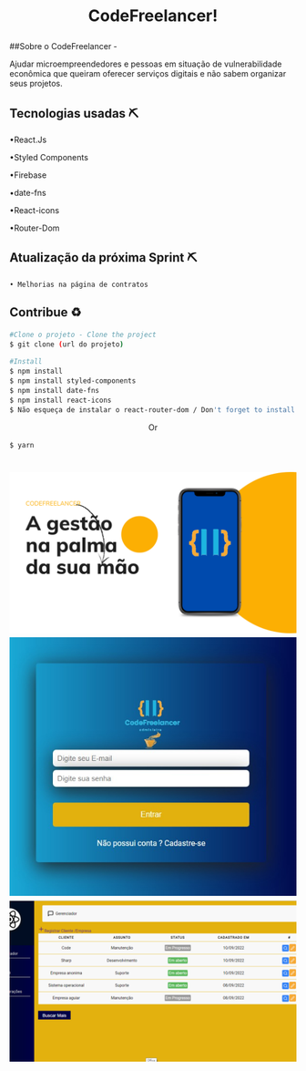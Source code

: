 <h1 align='center'>
    <p>CodeFreelancer!</p>
</h1>


##Sobre o CodeFreelancer - 

Ajudar microempreendedores e pessoas em situação de vulnerabilidade econômica que queiram oferecer serviços digitais e não sabem organizar seus projetos.
## Tecnologias usadas ⛏ 

•React.Js

•Styled Components

•Firebase

•date-fns

•React-icons

•Router-Dom



## Atualização da próxima Sprint ⛏ 
    • Melhorias na página de contratos

## Contribue ♻
```bash
#Clone o projeto - Clone the project
$ git clone (url do projeto)
```

```bash
#Install
$ npm install
$ npm install styled-components
$ npm install date-fns
$ npm install react-icons
$ Não esqueça de instalar o react-router-dom / Don't forget to install react-router-dom
```
<p align='center'> Or</p>

```bash
$ yarn
```

<h1 align='center'>
    <img src='./src/assets/freelancer.png'/>
     <img src='./src/assets/pageinitial.jpeg'/>
    <img src='./src/assets/cap1.png'/>
</h1>
